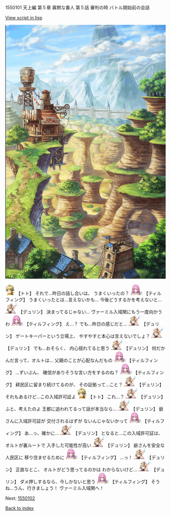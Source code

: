 1550101 天上編 第５章 寡黙な番人 第５話 審判の時 バトル開始前の会話

[View script in lisp](../scripts/1550101.txt)

![005_Wilderness.png](../images/backgrounds/005_Wilderness.png)

<img src="../images/units/4.png" alt="4.png" height="34"/>
【トト】
それで…昨日の話し合いは、
うまくいったの？

<img src="../images/units/24.png" alt="24.png" height="34"/>
【ティルフィング】
うまくいったとは…言えないかも…
今後どうするかを考えないと…

<img src="../images/units/0.png" alt="0.png" height="34"/>
【デュリン】
決まってるじゃない…
ヴァーミル入域関にもう一度向かうわ

<img src="../images/units/24.png" alt="24.png" height="34"/>
【ティルフィング】
え…？
でも…昨日の感じだと…

<img src="../images/units/0.png" alt="0.png" height="34"/>
【デュリン】
ゲートキーパーという立場上、
やすやすと本心は言えないでしょ？

<img src="../images/units/0.png" alt="0.png" height="34"/>
【デュリン】
でも…おそらく、
内心揺れてると思う

<img src="../images/units/0.png" alt="0.png" height="34"/>
【デュリン】
何だかんだ言って、オルトは…
父親のことが心配なんだもの

<img src="../images/units/24.png" alt="24.png" height="34"/>
【ティルフィング】
…ずいぶん、
確信がありそうな言い方をするのね？

<img src="../images/units/24.png" alt="24.png" height="34"/>
【ティルフィング】
耕民区に留まり続けてるのが、
その証拠って…こと？

<img src="../images/units/0.png" alt="0.png" height="34"/>
【デュリン】
それもあるけど…この入域許可証よ

<img src="../images/units/4.png" alt="4.png" height="34"/>
【トト】
これ…？

<img src="../images/units/0.png" alt="0.png" height="34"/>
【デュリン】
ふと、考えたのよ
王都に追われてるって話が本当なら…

<img src="../images/units/0.png" alt="0.png" height="34"/>
【デュリン】
爺さんに入域許可証が
交付されるはずが
ないんじゃないかって

<img src="../images/units/24.png" alt="24.png" height="34"/>
【ティルフィング】
あ…っ、確かに…

<img src="../images/units/0.png" alt="0.png" height="34"/>
【デュリン】
となると…この入域許可証は、
オルトが裏ルートで
入手した可能性が高い

<img src="../images/units/0.png" alt="0.png" height="34"/>
【デュリン】
爺さんを安全な人民区に
移り住ませるために

<img src="../images/units/24.png" alt="24.png" height="34"/>
【ティルフィング】
…っ！

<img src="../images/units/0.png" alt="0.png" height="34"/>
【デュリン】
正直なとこ、
オルトがどう思ってるのかは
わからないけど…

<img src="../images/units/0.png" alt="0.png" height="34"/>
【デュリン】
ダメ押しするなら、今しかないと思う

<img src="../images/units/24.png" alt="24.png" height="34"/>
【ティルフィング】
そうね…うん、行きましょう！
ヴァーミル入域関へ！

Next: [1550102](1550102.md)

[Back to index](index.md)
